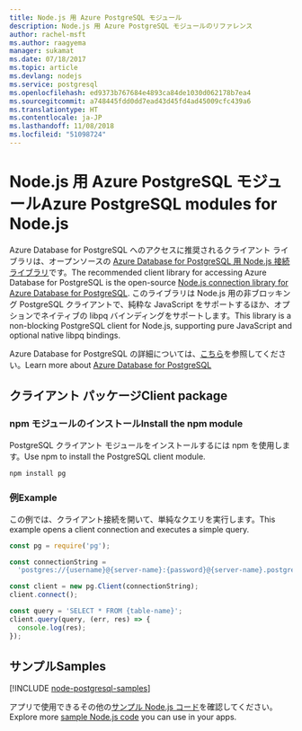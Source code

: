 ```yaml
---
title: Node.js 用 Azure PostgreSQL モジュール
description: Node.js 用 Azure PostgreSQL モジュールのリファレンス
author: rachel-msft
ms.author: raagyema
manager: sukamat
ms.date: 07/18/2017
ms.topic: article
ms.devlang: nodejs
ms.service: postgresql
ms.openlocfilehash: ed9373b767684e4893ca84de1030d062178b7ea4
ms.sourcegitcommit: a748445fdd0dd7ead43d45fd4ad45009cfc439a6
ms.translationtype: HT
ms.contentlocale: ja-JP
ms.lasthandoff: 11/08/2018
ms.locfileid: "51098724"
---
```

# <a name="azure-postgresql-modules-for-nodejs"></a><span data-ttu-id="1125e-103">Node.js 用 Azure PostgreSQL モジュール</span><span class="sxs-lookup"><span data-stu-id="1125e-103">Azure PostgreSQL modules for Node.js</span></span>

<span data-ttu-id="1125e-104">Azure Database for PostgreSQL へのアクセスに推奨されるクライアント ライブラリは、オープンソースの [Azure Database for PostgreSQL 用 Node.js 接続ライブラリ](https://www.npmjs.com/package/pg)です。</span><span class="sxs-lookup"><span data-stu-id="1125e-104">The recommended client library for accessing Azure Database for PostgreSQL is the open-source [Node.js connection library for Azure Database for PostgreSQL](https://www.npmjs.com/package/pg).</span></span> <span data-ttu-id="1125e-105">このライブラリは Node.js 用の非ブロッキング PostgreSQL クライアントで、純粋な JavaScript をサポートするほか、オプションでネイティブの libpq バインディングをサポートします。</span><span class="sxs-lookup"><span data-stu-id="1125e-105">This library is a non-blocking PostgreSQL client for Node.js, supporting pure JavaScript and optional native libpq bindings.</span></span>

<span data-ttu-id="1125e-106">Azure Database for PostgreSQL の詳細については、[こちら](https://docs.microsoft.com/azure/postgresql/)を参照してください。</span><span class="sxs-lookup"><span data-stu-id="1125e-106">Learn more about [Azure Database for PostgreSQL](https://docs.microsoft.com/azure/postgresql/)</span></span>

## <a name="client-package"></a><span data-ttu-id="1125e-107">クライアント パッケージ</span><span class="sxs-lookup"><span data-stu-id="1125e-107">Client package</span></span>

### <a name="install-the-npm-module"></a><span data-ttu-id="1125e-108">npm モジュールのインストール</span><span class="sxs-lookup"><span data-stu-id="1125e-108">Install the npm module</span></span>

<span data-ttu-id="1125e-109">PostgreSQL クライアント モジュールをインストールするには npm を使用します。</span><span class="sxs-lookup"><span data-stu-id="1125e-109">Use npm to install the PostgreSQL client module.</span></span>

```bash
npm install pg
```   

### <a name="example"></a><span data-ttu-id="1125e-110">例</span><span class="sxs-lookup"><span data-stu-id="1125e-110">Example</span></span>

<span data-ttu-id="1125e-111">この例では、クライアント接続を開いて、単純なクエリを実行します。</span><span class="sxs-lookup"><span data-stu-id="1125e-111">This example opens a client connection and executes a simple query.</span></span>

```javascript
const pg = require('pg');

const connectionString =
  'postgres://{username}@{server-name}:{password}@{server-name}.postgres.database.azure.com:5432/{database-name}?ssl=true';

const client = new pg.Client(connectionString);
client.connect();

const query = 'SELECT * FROM {table-name}';
client.query(query, (err, res) => {
  console.log(res);
});
```

## <a name="samples"></a><span data-ttu-id="1125e-112">サンプル</span><span class="sxs-lookup"><span data-stu-id="1125e-112">Samples</span></span>

[!INCLUDE [node-postgresql-samples](../docs-ref-conceptual/includes/postgresql-samples.md)]

<span data-ttu-id="1125e-113">アプリで使用できるその他の[サンプル Node.js コード](https://azure.microsoft.com/resources/samples/?platform=nodejs)を確認してください。</span><span class="sxs-lookup"><span data-stu-id="1125e-113">Explore more [sample Node.js code](https://azure.microsoft.com/resources/samples/?platform=nodejs) you can use in your apps.</span></span>
